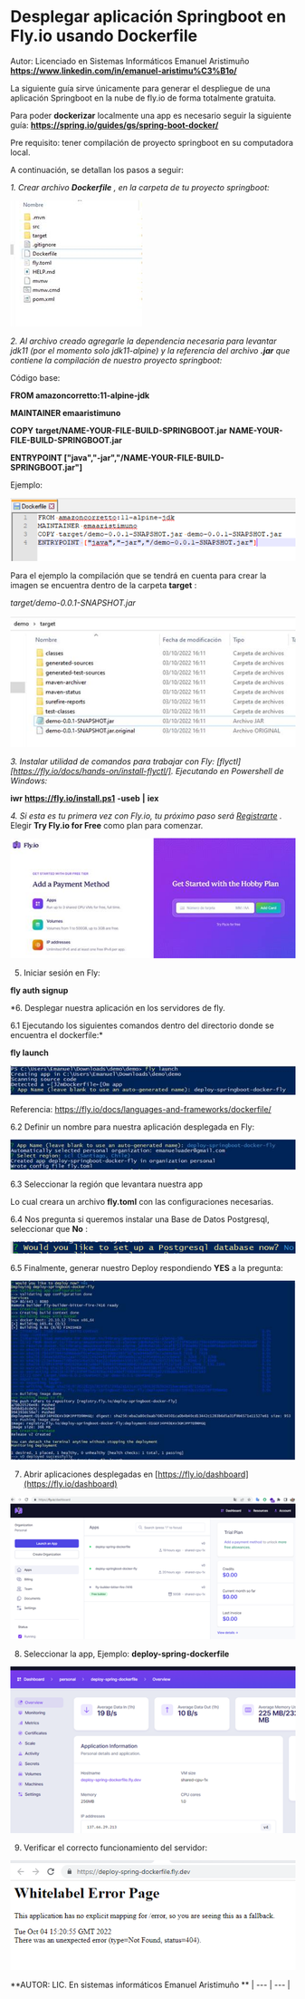 # Desplegar aplicación Springboot en Fly.io usando Dockerfile

Autor: Licenciado en Sistemas Informáticos Emanuel Aristimuño **https://www.linkedin.com/in/emanuel-aristimu%C3%B1o/** 

La siguiente guía sirve únicamente para generar el despliegue de una aplicación Springboot en la nube de fly.io de forma totalmente gratuita.

Para poder **dockerizar** localmente una app es necesario seguir la siguiente guía: [ **https://spring.io/guides/gs/spring-boot-docker/** ](https://spring.io/guides/gs/spring-boot-docker/)

Pre requisito: tener compilación de proyecto springboot en su computadora local.

A continuación, se detallan los pasos a seguir:

*1. Crear archivo **Dockerfile** , en la carpeta de tu proyecto springboot:*

![](img/image001.jpg)

*2. Al archivo creado agregarle la dependencia necesaria para levantar jdk11 (por el momento solo jdk11-alpine) y la referencia del archivo **.jar** que contiene la compilación de nuestro proyecto springboot:*

Código base:

 **FROM amazoncorretto:11-alpine-jdk** 
 
 **MAINTAINER emaaristimuno** 
 
 **COPY**  **target/NAME-YOUR-FILE-BUILD-SPRINGBOOT.jar** **NAME-YOUR-FILE-BUILD-SPRINGBOOT.jar** 
 
**ENTRYPOINT ["java","-jar","/NAME-YOUR-FILE-BUILD-SPRINGBOOT.jar"]**

Ejemplo:

![](img/image002.png)

Para el ejemplo la compilación que se tendrá en cuenta para crear la imagen se encuentra dentro de la carpeta  **target** :

*target/demo-0.0.1-SNAPSHOT.jar*

![](img/image003.jpg)

*3. Instalar utilidad de comandos para trabajar con Fly:  [flyctl][https://fly.io/docs/hands-on/install-flyctl/]. Ejecutando en Powershell de Windows:*

**iwr** **https://fly.io/install.ps1** **-useb** **|** **iex**


*4. Si esta es tu primera vez con Fly.io, tu próximo paso será [Registrarte](https://fly.io/docs/hands-on/sign-up/) .*
 Elegir  **Try Fly.io for Free**  como plan para comenzar.


![](img/image004.jpg)

5. Iniciar sesión en Fly:

 **fly auth signup** 

*6. Desplegar nuestra aplicación en los servidores de fly. 

6.1 Ejecutando los siguientes comandos dentro del directorio donde se encuentra el dockerfile:*

 **fly launch** 
 
 ![](img/image005.jpg)


Referencia: https://fly.io/docs/languages-and-frameworks/dockerfile/

  6.2 Definir un nombre para nuestra aplicación desplegada en Fly:
  
![](img/image006.jpg)


  6.3 Seleccionar la región que levantara nuestra app


Lo cual creara un archivo  **fly.toml**  con las configuraciones necesarias.

  6.4 Nos pregunta si queremos instalar una Base de Datos Postgresql, seleccionar que  **No** :

![](img/image007.png)

  6.5 Finalmente, generar nuestro Deploy respondiendo  **YES**  a la pregunta:

![](img/image008.jpg)

7. Abrir aplicaciones desplegadas en [https://fly.io/dashboard](https://fly.io/dashboard)

![](img/image009.png)

8. Seleccionar la app, Ejemplo:  **deploy-spring-dockerfile** 

![](img/image010.png)

9. Verificar el correcto funcionamiento del servidor:

![](img/image011.png)

**AUTOR: LIC. En sistemas informáticos Emanuel Aristimuño **
| --- | --- |
